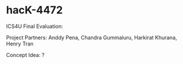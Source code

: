 # hacK-4472
ICS4U Final Evaluation:

Project Partners: Anddy Pena, Chandra Gummaluru, Harkirat Khurana, Henry Tran

Concept Idea: ?
